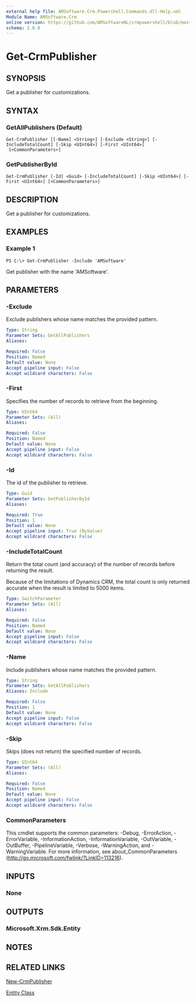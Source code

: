 ```yaml
---
external help file: AMSoftware.Crm.Powershell.Commands.dll-Help.xml
Module Name: AMSoftware.Crm
online version: https://github.com/AMSoftwareNL/crmpowershell/blob/master/docs/Get-CrmPublisher.md
schema: 2.0.0
---
```


# Get-CrmPublisher

## SYNOPSIS
Get a publisher for customizations.

## SYNTAX

### GetAllPublishers (Default)
```
Get-CrmPublisher [[-Name] <String>] [-Exclude <String>] [-IncludeTotalCount] [-Skip <UInt64>] [-First <UInt64>]
 [<CommonParameters>]
```

### GetPublisherById
```
Get-CrmPublisher [-Id] <Guid> [-IncludeTotalCount] [-Skip <UInt64>] [-First <UInt64>] [<CommonParameters>]
```

## DESCRIPTION
Get a publisher for customizations.

## EXAMPLES

### Example 1
```
PS C:\> Get-CrmPublisher -Include 'AMSoftware'
```

Get publisher with the name 'AMSoftware'.

## PARAMETERS

### -Exclude
Exclude publishers whose name matches the provided pattern.

```yaml
Type: String
Parameter Sets: GetAllPublishers
Aliases: 

Required: False
Position: Named
Default value: None
Accept pipeline input: False
Accept wildcard characters: False
```

### -First
Specifies the number of records to retrieve from the beginning.

```yaml
Type: UInt64
Parameter Sets: (All)
Aliases: 

Required: False
Position: Named
Default value: None
Accept pipeline input: False
Accept wildcard characters: False
```

### -Id
The id of the publisher to retrieve.

```yaml
Type: Guid
Parameter Sets: GetPublisherById
Aliases: 

Required: True
Position: 1
Default value: None
Accept pipeline input: True (ByValue)
Accept wildcard characters: False
```

### -IncludeTotalCount
Return the total count (and accuracy) of the number of records before returning the result.

Because of the limitations of Dynamics CRM, the total count is only returned accurate when the result is limited to 5000 items.

```yaml
Type: SwitchParameter
Parameter Sets: (All)
Aliases: 

Required: False
Position: Named
Default value: None
Accept pipeline input: False
Accept wildcard characters: False
```

### -Name
Include publishers whose name matches the provided pattern.

```yaml
Type: String
Parameter Sets: GetAllPublishers
Aliases: Include

Required: False
Position: 1
Default value: None
Accept pipeline input: False
Accept wildcard characters: False
```

### -Skip
Skips (does not return) the specified number of records.

```yaml
Type: UInt64
Parameter Sets: (All)
Aliases: 

Required: False
Position: Named
Default value: None
Accept pipeline input: False
Accept wildcard characters: False
```

### CommonParameters
This cmdlet supports the common parameters: -Debug, -ErrorAction, -ErrorVariable, -InformationAction, -InformationVariable, -OutVariable, -OutBuffer, -PipelineVariable, -Verbose, -WarningAction, and -WarningVariable. For more information, see about_CommonParameters (http://go.microsoft.com/fwlink/?LinkID=113216).

## INPUTS

### None

## OUTPUTS

### Microsoft.Xrm.Sdk.Entity

## NOTES

## RELATED LINKS

[New-CrmPublisher](New-CrmPublisher.md)

[Entity Class](https://msdn.microsoft.com/library/microsoft.xrm.sdk.entity.aspx)
